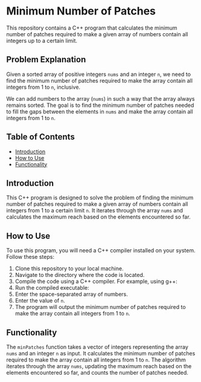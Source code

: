 # Minimum Number of Patches

This repository contains a C++ program that calculates the minimum number of patches required to make a given array of numbers contain all integers up to a certain limit.

## Problem Explanation
Given a sorted array of positive integers `nums` and an integer `n`, we need to find the minimum number of patches required to make the array contain all integers from 1 to `n`, inclusive.

We can add numbers to the array (`nums`) in such a way that the array always remains sorted. The goal is to find the minimum number of patches needed to fill the gaps between the elements in `nums` and make the array contain all integers from 1 to `n`.

## Table of Contents
- [Introduction](#introduction)
- [How to Use](#how-to-use)
- [Functionality](#functionality)

## Introduction
This C++ program is designed to solve the problem of finding the minimum number of patches required to make a given array of numbers contain all integers from 1 to a certain limit `n`. It iterates through the array `nums` and calculates the maximum reach based on the elements encountered so far.

## How to Use
To use this program, you will need a C++ compiler installed on your system. Follow these steps:
1. Clone this repository to your local machine.
2. Navigate to the directory where the code is located.
3. Compile the code using a C++ compiler. For example, using g++:
4. Run the compiled executable:
5. Enter the space-separated array of numbers.
6. Enter the value of `n`.
7. The program will output the minimum number of patches required to make the array contain all integers from 1 to `n`.

## Functionality
The `minPatches` function takes a vector of integers representing the array `nums` and an integer `n` as input. It calculates the minimum number of patches required to make the array contain all integers from 1 to `n`. The algorithm iterates through the array `nums`, updating the maximum reach based on the elements encountered so far, and counts the number of patches needed.


